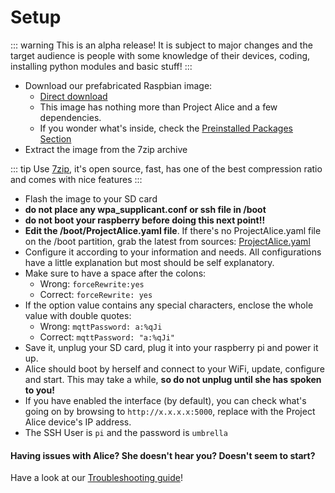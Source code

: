 # Setup

::: warning
This is an alpha release! It is subject to major changes and the target audience is people with some knowledge of their devices, coding, installing python modules and basic stuff!
:::


- Download our prefabricated Raspbian image:
   - [Direct download](https://github.com/project-alice-assistant/ProjectAlice/releases/tag/v1.0.0-b1)
   - This image has nothing more than Project Alice and a few dependencies.
   - If you wonder what's inside, check the [Preinstalled Packages Section](preinstalled)
- Extract the image from the 7zip archive

::: tip
Use [7zip](https://www.7-zip.org/), it's open source, fast, has one of the best compression ratio and comes with nice features
:::

- Flash the image to your SD card
- **do not place any wpa_supplicant.conf or ssh file in /boot**
- **do not boot your raspberry before doing this next point!!**
- **Edit the /boot/ProjectAlice.yaml file**. If there's no ProjectAlice.yaml file on the /boot partition, grab the latest from sources: [ProjectAlice.yaml](https://github.com/project-alice-assistant/ProjectAlice/blob/master/ProjectAlice.yaml)
- Configure it according to your information and needs. All configurations have a little explanation but most should be self explanatory.
- Make sure to have a space after the colons:
   - Wrong: `forceRewrite:yes`
   - Correct: `forceRewrite: yes`
- If the option value contains any special characters, enclose the whole value with double quotes:
   - Wrong: `mqttPassword: a:%qJi`
   - Correct: `mqttPassword: "a:%qJi"`
- Save it, unplug your SD card, plug it into your raspberry pi and power it up.
- Alice should boot by herself and connect to your WiFi, update, configure and start. This may take a while, **so do not unplug until she has spoken to you!**
- If you have enabled the interface (by default), you can check what's going on by browsing to `http://x.x.x.x:5000`, replace with the Project Alice device's IP address.
- The SSH User is `pi` and the password is `umbrella`

#### Having issues with Alice? She doesn't hear you? Doesn't seem to start?
Have a look at our [Troubleshooting guide](troubleshooting)!
